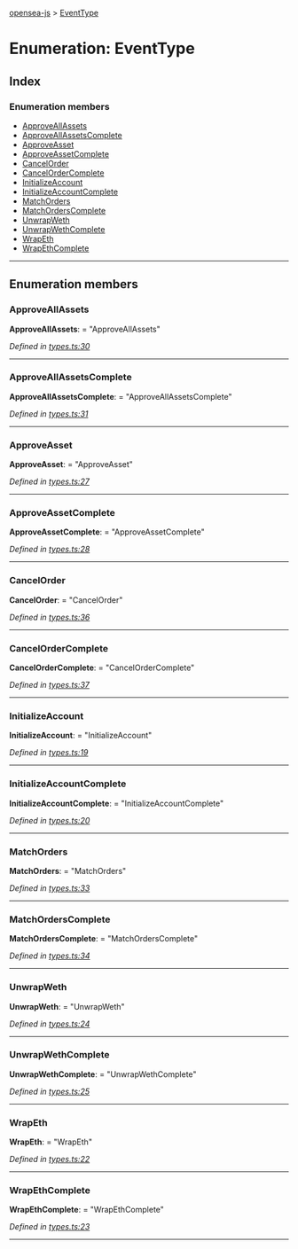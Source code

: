 [opensea-js](../README.md) > [EventType](../enums/eventtype.md)

# Enumeration: EventType

## Index

### Enumeration members

* [ApproveAllAssets](eventtype.md#approveallassets)
* [ApproveAllAssetsComplete](eventtype.md#approveallassetscomplete)
* [ApproveAsset](eventtype.md#approveasset)
* [ApproveAssetComplete](eventtype.md#approveassetcomplete)
* [CancelOrder](eventtype.md#cancelorder)
* [CancelOrderComplete](eventtype.md#cancelordercomplete)
* [InitializeAccount](eventtype.md#initializeaccount)
* [InitializeAccountComplete](eventtype.md#initializeaccountcomplete)
* [MatchOrders](eventtype.md#matchorders)
* [MatchOrdersComplete](eventtype.md#matchorderscomplete)
* [UnwrapWeth](eventtype.md#unwrapweth)
* [UnwrapWethComplete](eventtype.md#unwrapwethcomplete)
* [WrapEth](eventtype.md#wrapeth)
* [WrapEthComplete](eventtype.md#wrapethcomplete)

---

## Enumeration members

<a id="approveallassets"></a>

###  ApproveAllAssets

**ApproveAllAssets**:  = "ApproveAllAssets"

*Defined in [types.ts:30](https://github.com/ProjectOpenSea/opensea-js/blob/560d079/src/types.ts#L30)*

___
<a id="approveallassetscomplete"></a>

###  ApproveAllAssetsComplete

**ApproveAllAssetsComplete**:  = "ApproveAllAssetsComplete"

*Defined in [types.ts:31](https://github.com/ProjectOpenSea/opensea-js/blob/560d079/src/types.ts#L31)*

___
<a id="approveasset"></a>

###  ApproveAsset

**ApproveAsset**:  = "ApproveAsset"

*Defined in [types.ts:27](https://github.com/ProjectOpenSea/opensea-js/blob/560d079/src/types.ts#L27)*

___
<a id="approveassetcomplete"></a>

###  ApproveAssetComplete

**ApproveAssetComplete**:  = "ApproveAssetComplete"

*Defined in [types.ts:28](https://github.com/ProjectOpenSea/opensea-js/blob/560d079/src/types.ts#L28)*

___
<a id="cancelorder"></a>

###  CancelOrder

**CancelOrder**:  = "CancelOrder"

*Defined in [types.ts:36](https://github.com/ProjectOpenSea/opensea-js/blob/560d079/src/types.ts#L36)*

___
<a id="cancelordercomplete"></a>

###  CancelOrderComplete

**CancelOrderComplete**:  = "CancelOrderComplete"

*Defined in [types.ts:37](https://github.com/ProjectOpenSea/opensea-js/blob/560d079/src/types.ts#L37)*

___
<a id="initializeaccount"></a>

###  InitializeAccount

**InitializeAccount**:  = "InitializeAccount"

*Defined in [types.ts:19](https://github.com/ProjectOpenSea/opensea-js/blob/560d079/src/types.ts#L19)*

___
<a id="initializeaccountcomplete"></a>

###  InitializeAccountComplete

**InitializeAccountComplete**:  = "InitializeAccountComplete"

*Defined in [types.ts:20](https://github.com/ProjectOpenSea/opensea-js/blob/560d079/src/types.ts#L20)*

___
<a id="matchorders"></a>

###  MatchOrders

**MatchOrders**:  = "MatchOrders"

*Defined in [types.ts:33](https://github.com/ProjectOpenSea/opensea-js/blob/560d079/src/types.ts#L33)*

___
<a id="matchorderscomplete"></a>

###  MatchOrdersComplete

**MatchOrdersComplete**:  = "MatchOrdersComplete"

*Defined in [types.ts:34](https://github.com/ProjectOpenSea/opensea-js/blob/560d079/src/types.ts#L34)*

___
<a id="unwrapweth"></a>

###  UnwrapWeth

**UnwrapWeth**:  = "UnwrapWeth"

*Defined in [types.ts:24](https://github.com/ProjectOpenSea/opensea-js/blob/560d079/src/types.ts#L24)*

___
<a id="unwrapwethcomplete"></a>

###  UnwrapWethComplete

**UnwrapWethComplete**:  = "UnwrapWethComplete"

*Defined in [types.ts:25](https://github.com/ProjectOpenSea/opensea-js/blob/560d079/src/types.ts#L25)*

___
<a id="wrapeth"></a>

###  WrapEth

**WrapEth**:  = "WrapEth"

*Defined in [types.ts:22](https://github.com/ProjectOpenSea/opensea-js/blob/560d079/src/types.ts#L22)*

___
<a id="wrapethcomplete"></a>

###  WrapEthComplete

**WrapEthComplete**:  = "WrapEthComplete"

*Defined in [types.ts:23](https://github.com/ProjectOpenSea/opensea-js/blob/560d079/src/types.ts#L23)*

___

